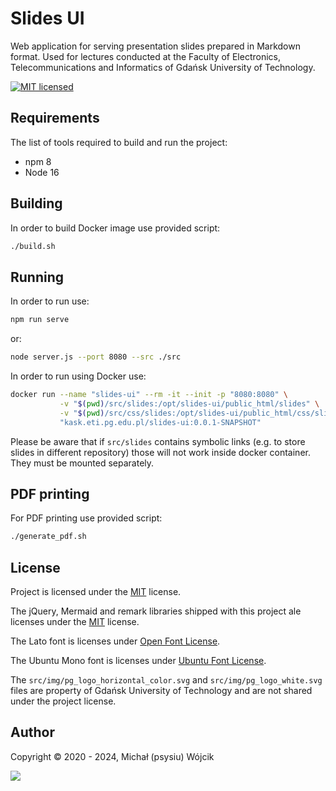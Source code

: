 # Slides UI

Web application for serving presentation slides prepared in Markdown format. Used for lectures conducted at the Faculty
of Electronics, Telecommunications and Informatics of Gdańsk University of Technology.

[![MIT licensed][shield-mit]](LICENSE)

## Requirements

The list of tools required to build and run the project:

* npm 8
* Node 16

## Building

In order to build Docker image use provided script:

```bash
./build.sh
```

## Running

In order to run use:

```bash
npm run serve
```

or:

```bash
node server.js --port 8080 --src ./src
```

In order to run using Docker use:

```bash
docker run --name "slides-ui" --rm -it --init -p "8080:8080" \
           -v "$(pwd)/src/slides:/opt/slides-ui/public_html/slides" \
           -v "$(pwd)/src/css/slides:/opt/slides-ui/public_html/css/slides" \
           "kask.eti.pg.edu.pl/slides-ui:0.0.1-SNAPSHOT"
```

Please be aware that if `src/slides` contains symbolic links (e.g. to store slides in different repository) those will
not work inside docker container. They must be mounted separately.

## PDF printing

For PDF printing use provided script:

```bash
./generate_pdf.sh
```

## License

Project is licensed under the [MIT](LICENSE) license.

The jQuery, Mermaid and remark libraries shipped with this project ale licenses under the [MIT](LICENSE) license.

The Lato font is licenses under [Open Font License](src/fonts/Lato/OFL.txt).

The Ubuntu Mono font is licenses under [Ubuntu Font License](src/fonts/Ubuntu_Mono/UFL.txt).

The `src/img/pg_logo_horizontal_color.svg` and `src/img/pg_logo_white.svg` files are property of Gdańsk University of
Technology and are not shared under the project license.

## Author

Copyright &copy; 2020 - 2024, Michał (psysiu) Wójcik

[![][gravatar-psysiu]]()

[shield-mit]: https://img.shields.io/badge/license-MIT-blue.svg

[gravatar-psysiu]: https://s.gravatar.com/avatar/b61b36a5b97ca33e9d11d122c143b9f0
